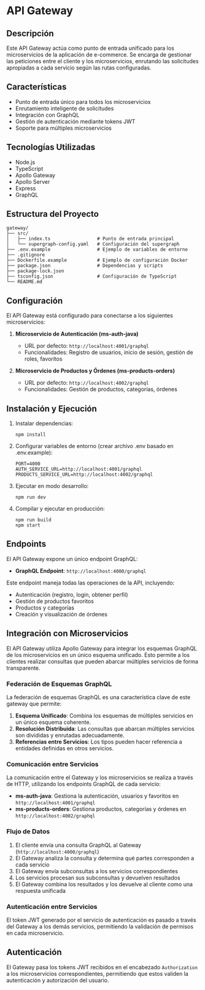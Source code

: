 # API Gateway

## Descripción
Este API Gateway actúa como punto de entrada unificado para los microservicios de la aplicación de e-commerce. Se encarga de gestionar las peticiones entre el cliente y los microservicios, enrutando las solicitudes apropiadas a cada servicio según las rutas configuradas.

## Características

- Punto de entrada único para todos los microservicios
- Enrutamiento inteligente de solicitudes
- Integración con GraphQL
- Gestión de autenticación mediante tokens JWT
- Soporte para múltiples microservicios

## Tecnologías Utilizadas

- Node.js
- TypeScript
- Apollo Gateway
- Apollo Server
- Express
- GraphQL

## Estructura del Proyecto

```
gateway/
├── src/
│   ├── index.ts                 # Punto de entrada principal
│   └── supergraph-config.yaml   # Configuración del supergraph
├── .env.example                 # Ejemplo de variables de entorno
├── .gitignore
├── Dockerfile.example           # Ejemplo de configuración Docker
├── package.json                 # Dependencias y scripts
├── package-lock.json
├── tsconfig.json                # Configuración de TypeScript
└── README.md
```

## Configuración

El API Gateway está configurado para conectarse a los siguientes microservicios:

1. **Microservicio de Autenticación (ms-auth-java)**
   - URL por defecto: `http://localhost:4001/graphql`
   - Funcionalidades: Registro de usuarios, inicio de sesión, gestión de roles, favoritos

2. **Microservicio de Productos y Órdenes (ms-products-orders)**
   - URL por defecto: `http://localhost:4002/graphql`
   - Funcionalidades: Gestión de productos, categorías, órdenes

## Instalación y Ejecución

1. Instalar dependencias:
   ```
   npm install
   ```

2. Configurar variables de entorno (crear archivo .env basado en .env.example):
   ```
   PORT=4000
   AUTH_SERVICE_URL=http://localhost:4001/graphql
   PRODUCTS_SERVICE_URL=http://localhost:4002/graphql
   ```

3. Ejecutar en modo desarrollo:
   ```
   npm run dev
   ```

4. Compilar y ejecutar en producción:
   ```
   npm run build
   npm start
   ```

## Endpoints

El API Gateway expone un único endpoint GraphQL:

- **GraphQL Endpoint**: `http://localhost:4000/graphql`

Este endpoint maneja todas las operaciones de la API, incluyendo:
- Autenticación (registro, login, obtener perfil)
- Gestión de productos favoritos
- Productos y categorías
- Creación y visualización de órdenes

## Integración con Microservicios

El API Gateway utiliza Apollo Gateway para integrar los esquemas GraphQL de los microservicios en un único esquema unificado. Esto permite a los clientes realizar consultas que pueden abarcar múltiples servicios de forma transparente.

### Federación de Esquemas GraphQL

La federación de esquemas GraphQL es una característica clave de este gateway que permite:

1. **Esquema Unificado**: Combina los esquemas de múltiples servicios en un único esquema coherente.
2. **Resolución Distribuida**: Las consultas que abarcan múltiples servicios son divididas y enrutadas adecuadamente.
3. **Referencias entre Servicios**: Los tipos pueden hacer referencia a entidades definidas en otros servicios.

### Comunicación entre Servicios

La comunicación entre el Gateway y los microservicios se realiza a través de HTTP, utilizando los endpoints GraphQL de cada servicio:

- **ms-auth-java**: Gestiona la autenticación, usuarios y favoritos en `http://localhost:4001/graphql`
- **ms-products-orders**: Gestiona productos, categorías y órdenes en `http://localhost:4002/graphql`

### Flujo de Datos

1. El cliente envía una consulta GraphQL al Gateway (`http://localhost:4000/graphql`)
2. El Gateway analiza la consulta y determina qué partes corresponden a cada servicio
3. El Gateway envía subconsultas a los servicios correspondientes
4. Los servicios procesan sus subconsultas y devuelven resultados
5. El Gateway combina los resultados y los devuelve al cliente como una respuesta unificada

### Autenticación entre Servicios

El token JWT generado por el servicio de autenticación es pasado a través del Gateway a los demás servicios, permitiendo la validación de permisos en cada microservicio.

## Autenticación

El Gateway pasa los tokens JWT recibidos en el encabezado `Authorization` a los microservicios correspondientes, permitiendo que estos validen la autenticación y autorización del usuario.
